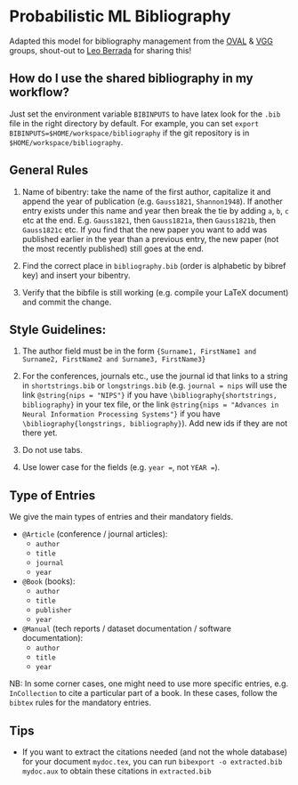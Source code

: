 # Probabilistic ML Bibliography

Adapted this model for bibliography management from the [OVAL](https://www.robots.ox.ac.uk/~oval/) & [VGG](https://www.robots.ox.ac.uk/~vgg/) groups, shout-out to [Leo Berrada](http://www.robots.ox.ac.uk/~lberrada/) for sharing this!

## How do I use the shared bibliography in my workflow?

Just set the environment variable `BIBINPUTS` to have latex look for the `.bib` file in the right directory by default. For example, you can set `export BIBINPUTS=$HOME/workspace/bibliography` if the git repository is in  `$HOME/workspace/bibliography`.

## General Rules

 1. Name of bibentry: take the name of the first author, capitalize it and append
    the year of publication (e.g. `Gauss1821`, `Shannon1948`). If another entry exists under this name and year
    then break the tie by adding `a`, `b`, `c` etc at the end. E.g.
    `Gauss1821`, then `Gauss1821a`, then `Gauss1821b`, then `Gauss1821c` etc.
    If you find that the new paper you want to add was published earlier
    in the year than a previous entry, the new paper (not the most recently
    published) still goes at the end.

 2. Find the correct place in `bibliography.bib` (order is alphabetic by bibref key)
    and insert your bibentry.

 3. Verify that the bibfile is still working (e.g. compile your LaTeX document) and commit the change.

## Style Guidelines:

  1. The author field must be in the form `{Surname1, FirstName1 and Surname2, FirstName2 and Surname3, FirstName3}`
  2. For the conferences, journals etc., use the journal id that links to a string in `shortstrings.bib` or `longstrings.bib` (e.g. `journal = nips` will use the link `@string{nips = "NIPS"}` if you have `\bibliography{shortstrings, bibliography}` in your tex file, or the link `@string{nips = "Advances in Neural Information Processing Systems"}` if you have `\bibliography{longstrings, bibliography}`). Add new ids if they are not there yet.

  3. Do not use tabs.

  4. Use lower case for the fields (e.g. `year =`, not `YEAR =`).

## Type of Entries

We give the main types of entries and their mandatory fields.

* `@Article` (conference / journal articles):
    * `author`
    * `title`
    * `journal`
    * `year`
* `@Book` (books):
    * `author`
    * `title`
    * `publisher`
    * `year`
* `@Manual` (tech reports / dataset documentation / software documentation):
    * `author`
    * `title`
    * `year`

NB: In some corner cases, one might need to use more specific entries, e.g. `InCollection` to cite a particular part of a book. In these cases, follow the `bibtex` rules for the mandatory entries.

## Tips

* If you want to extract the citations needed (and not the whole database) for your document `mydoc.tex`, you can run `bibexport -o extracted.bib mydoc.aux` to obtain these citations in `extracted.bib`
